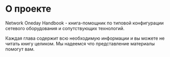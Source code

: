 # О проекте

Network Oneday Handbook - книга-помощник по типовой конфигурации сетевого оборудования и сопутствующих технологий.

Каждая глава содержит всю необходимую информации и вы можете не читать книгу целиком. Мы надеемся что представление материалы помогут вам.

